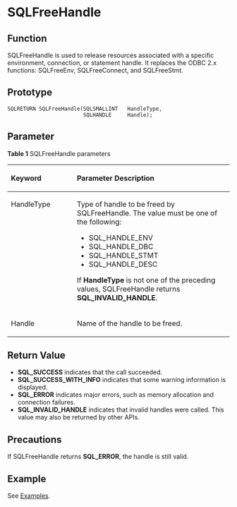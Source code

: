 # SQLFreeHandle<a name="EN-US_TOPIC_0242371450"></a>

## Function<a name="en-us_topic_0238272896_en-us_topic_0237120426_en-us_topic_0059779231_s93f9114d62c04cfa917e8ebc927ec8e9"></a>

SQLFreeHandle is used to release resources associated with a specific environment, connection, or statement handle. It replaces the ODBC 2.x functions: SQLFreeEnv, SQLFreeConnect, and SQLFreeStmt.

## Prototype<a name="en-us_topic_0238272896_en-us_topic_0237120426_en-us_topic_0059779231_s4914d0218ea7413d8329f30f387e9d20"></a>

```
SQLRETURN SQLFreeHandle(SQLSMALLINT   HandleType,    
                        SQLHANDLE     Handle);
```

## Parameter<a name="en-us_topic_0238272896_en-us_topic_0237120426_en-us_topic_0059779231_s1f4c6ec0fbe74bdeb4d54275951b273b"></a>

**Table  1**  SQLFreeHandle parameters

<a name="en-us_topic_0238272896_en-us_topic_0237120426_en-us_topic_0059779231_t66a20b0983cd4bdc851236a6b6052b68"></a>
<table><thead align="left"><tr id="en-us_topic_0238272896_en-us_topic_0237120426_en-us_topic_0059779231_r5250c653c88a40f0a1df3919130d943b"><th class="cellrowborder" valign="top" width="29.69%" id="mcps1.2.3.1.1"><p id="en-us_topic_0238272896_en-us_topic_0237120426_en-us_topic_0059779231_aa178f2520013480ba193fd68db0bac40"><a name="en-us_topic_0238272896_en-us_topic_0237120426_en-us_topic_0059779231_aa178f2520013480ba193fd68db0bac40"></a><a name="en-us_topic_0238272896_en-us_topic_0237120426_en-us_topic_0059779231_aa178f2520013480ba193fd68db0bac40"></a><strong id="en-us_topic_0238272896_en-us_topic_0237120426_en-us_topic_0059779231_a9671d5868c354ed5945a5c5a11132bd3"><a name="en-us_topic_0238272896_en-us_topic_0237120426_en-us_topic_0059779231_a9671d5868c354ed5945a5c5a11132bd3"></a><a name="en-us_topic_0238272896_en-us_topic_0237120426_en-us_topic_0059779231_a9671d5868c354ed5945a5c5a11132bd3"></a>Keyword</strong></p>
</th>
<th class="cellrowborder" valign="top" width="70.30999999999999%" id="mcps1.2.3.1.2"><p id="en-us_topic_0238272896_en-us_topic_0237120426_en-us_topic_0059779231_ae6482e5bda4a4f578befc3488a3c39ac"><a name="en-us_topic_0238272896_en-us_topic_0237120426_en-us_topic_0059779231_ae6482e5bda4a4f578befc3488a3c39ac"></a><a name="en-us_topic_0238272896_en-us_topic_0237120426_en-us_topic_0059779231_ae6482e5bda4a4f578befc3488a3c39ac"></a><strong id="en-us_topic_0238272896_b0572245144219"><a name="en-us_topic_0238272896_b0572245144219"></a><a name="en-us_topic_0238272896_b0572245144219"></a>Parameter Description</strong></p>
</th>
</tr>
</thead>
<tbody><tr id="en-us_topic_0238272896_en-us_topic_0237120426_en-us_topic_0059779231_r01fe5cb97f5a4007a4607cbe7fdbb4d5"><td class="cellrowborder" valign="top" width="29.69%" headers="mcps1.2.3.1.1 "><p id="en-us_topic_0238272896_en-us_topic_0237120426_en-us_topic_0059779231_aa45ae769af214f6184dedb9f4ac1f30c"><a name="en-us_topic_0238272896_en-us_topic_0237120426_en-us_topic_0059779231_aa45ae769af214f6184dedb9f4ac1f30c"></a><a name="en-us_topic_0238272896_en-us_topic_0237120426_en-us_topic_0059779231_aa45ae769af214f6184dedb9f4ac1f30c"></a>HandleType</p>
</td>
<td class="cellrowborder" valign="top" width="70.30999999999999%" headers="mcps1.2.3.1.2 "><p id="en-us_topic_0238272896_en-us_topic_0237120426_en-us_topic_0059779231_a4360b64617a748a3a7793749add2b498"><a name="en-us_topic_0238272896_en-us_topic_0237120426_en-us_topic_0059779231_a4360b64617a748a3a7793749add2b498"></a><a name="en-us_topic_0238272896_en-us_topic_0237120426_en-us_topic_0059779231_a4360b64617a748a3a7793749add2b498"></a>Type of handle to be freed by SQLFreeHandle. The value must be one of the following:</p>
<a name="en-us_topic_0238272896_en-us_topic_0237120426_en-us_topic_0059779231_u6edc5cbf69e7445fb3fc99bfdee1af15"></a><a name="en-us_topic_0238272896_en-us_topic_0237120426_en-us_topic_0059779231_u6edc5cbf69e7445fb3fc99bfdee1af15"></a><ul id="en-us_topic_0238272896_en-us_topic_0237120426_en-us_topic_0059779231_u6edc5cbf69e7445fb3fc99bfdee1af15"><li>SQL_HANDLE_ENV</li><li>SQL_HANDLE_DBC</li><li>SQL_HANDLE_STMT</li><li>SQL_HANDLE_DESC</li></ul>
<p id="en-us_topic_0238272896_en-us_topic_0237120426_en-us_topic_0059779231_ad81c005237984ad2bd6b845962ee17ac"><a name="en-us_topic_0238272896_en-us_topic_0237120426_en-us_topic_0059779231_ad81c005237984ad2bd6b845962ee17ac"></a><a name="en-us_topic_0238272896_en-us_topic_0237120426_en-us_topic_0059779231_ad81c005237984ad2bd6b845962ee17ac"></a>If <strong id="en-us_topic_0238272896_b842352706145246"><a name="en-us_topic_0238272896_b842352706145246"></a><a name="en-us_topic_0238272896_b842352706145246"></a>HandleType</strong> is not one of the preceding values, SQLFreeHandle returns <strong id="en-us_topic_0238272896_b18704112514311"><a name="en-us_topic_0238272896_b18704112514311"></a><a name="en-us_topic_0238272896_b18704112514311"></a>SQL_INVALID_HANDLE</strong>.</p>
</td>
</tr>
<tr id="en-us_topic_0238272896_en-us_topic_0237120426_en-us_topic_0059779231_r9cccfc8cd9ff47aaa3c38b05f1fd8969"><td class="cellrowborder" valign="top" width="29.69%" headers="mcps1.2.3.1.1 "><p id="en-us_topic_0238272896_en-us_topic_0237120426_en-us_topic_0059779231_a99481f8bb3da4b9eb914310338ac62ed"><a name="en-us_topic_0238272896_en-us_topic_0237120426_en-us_topic_0059779231_a99481f8bb3da4b9eb914310338ac62ed"></a><a name="en-us_topic_0238272896_en-us_topic_0237120426_en-us_topic_0059779231_a99481f8bb3da4b9eb914310338ac62ed"></a>Handle</p>
</td>
<td class="cellrowborder" valign="top" width="70.30999999999999%" headers="mcps1.2.3.1.2 "><p id="en-us_topic_0238272896_en-us_topic_0237120426_en-us_topic_0059779231_a1f4227a27a464b30b9af52942e73489d"><a name="en-us_topic_0238272896_en-us_topic_0237120426_en-us_topic_0059779231_a1f4227a27a464b30b9af52942e73489d"></a><a name="en-us_topic_0238272896_en-us_topic_0237120426_en-us_topic_0059779231_a1f4227a27a464b30b9af52942e73489d"></a>Name of the handle to be freed.</p>
</td>
</tr>
</tbody>
</table>

## Return Value<a name="en-us_topic_0238272896_en-us_topic_0237120426_en-us_topic_0059779231_s97bab15517c347d8854c982f7e8bfae1"></a>

-   **SQL\_SUCCESS**  indicates that the call succeeded.
-   **SQL\_SUCCESS\_WITH\_INFO**  indicates that some warning information is displayed.
-   **SQL\_ERROR**  indicates major errors, such as memory allocation and connection failures.
-   **SQL\_INVALID\_HANDLE**  indicates that invalid handles were called. This value may also be returned by other APIs.

## Precautions<a name="en-us_topic_0238272896_en-us_topic_0237120426_en-us_topic_0059779231_seb4dad2a49aa45de9411b5f3391d16ea"></a>

If SQLFreeHandle returns  **SQL\_ERROR**, the handle is still valid.

## Example<a name="en-us_topic_0238272896_en-us_topic_0237120426_en-us_topic_0059779231_s877f1d1111e8452fbea6495355622686"></a>

See  [Examples](examples.md).


